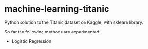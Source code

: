 # machine-learning-titanic
Python solution to the Titanic dataset on Kaggle, with sklearn library.

So far the following methods are experimented:

- Logistic Regression
